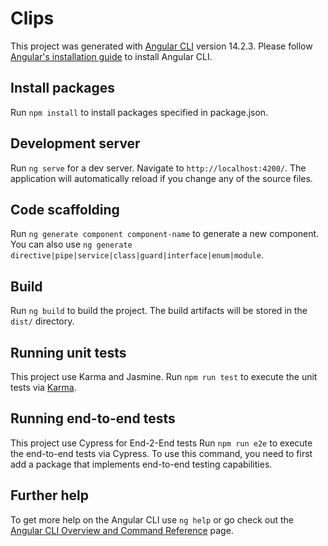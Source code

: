# Clips

This project was generated with [Angular CLI](https://github.com/angular/angular-cli) version 14.2.3.
Please follow [Angular's installation guide](https://angular.io/guide/setup-local) to install Angular CLI.

## Install packages

Run `npm install` to install packages specified in package.json.

## Development server

Run `ng serve` for a dev server. Navigate to `http://localhost:4200/`. The application will automatically reload if you change any of the source files.

## Code scaffolding

Run `ng generate component component-name` to generate a new component. You can also use `ng generate directive|pipe|service|class|guard|interface|enum|module`.

## Build

Run `ng build` to build the project. The build artifacts will be stored in the `dist/` directory.

## Running unit tests

This project use Karma and Jasmine. Run `npm run test` to execute the unit tests via [Karma](https://karma-runner.github.io).

## Running end-to-end tests

This project use Cypress for End-2-End tests Run `npm run e2e` to execute the end-to-end tests via Cypress. To use this command, you need to first add a package that implements end-to-end testing capabilities.

## Further help

To get more help on the Angular CLI use `ng help` or go check out the [Angular CLI Overview and Command Reference](https://angular.io/cli) page.
